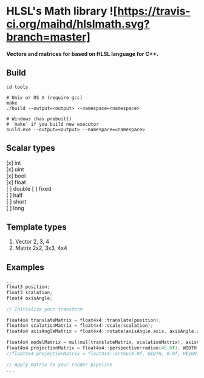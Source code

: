 # HLSL's Math library ![https://travis-ci.org/maihd/hlslmath.svg?branch=master]

**Vectors and matrices for based on HLSL language for C++.**

## Build
```
cd tools

# Unix or OS X (require gcc)
make
./build --output=<output> --namespace=<namespace>

# Windows (has prebuilt)
# `make` if you build new executor
build.exe --output=<output> --namespace=<namespace>
```

## Scalar types
[x] int    
[x] uint   
[x] bool   
[x] float  
[ ] double 
[ ] fixed  
[ ] half   
[ ] short  
[ ] long   

## Template types
1. Vector 2, 3, 4
2. Matrix 2x2, 3x3, 4x4

## Examples
```C++
...
float3 position;
float3 scalation;
float4 axisAngle;

// Initialize your transform

float4x4 translateMatrix = float4x4::translate(position);
float4x4 scalationMatrix = float4x4::scale(scalation);
float4x4 axisAngleMatrix = float4x4::rotate(axisAngle.axis, axisAngle.angle);

float4x4 modelMatrix = mul(mul(translateMatrix, scalationMatrix), axisAngleMatrix);
float4x4 projectionMatrix = float4x4::perspective(radian(45.0f), WIDTH / HEIGHT, 0.0f, 100.0f);
//float4x4 projectionMatrix = float4x4::ortho(0.0f, WIDTH, 0.0f, HEIGHT, 0.0f, 1.0f);

// Apply matrix to your render pipeline
...
```
    
